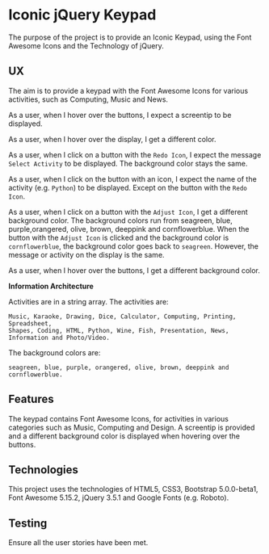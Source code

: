 # Iconic jQuery Keypad

The purpose of the project is to provide an Iconic Keypad, using the Font Awesome Icons and the Technology of jQuery.

## UX

The aim is to provide a keypad with the Font Awesome Icons for various activities, such as Computing, Music and News.

As a user, when I hover over the buttons, I expect a screentip to be displayed.

As a user, when I hover over the display, I get a different color.

As a user, when I click on a button with the `Redo Icon`, I expect the message `Select Activity` to be displayed.  The background color stays the same.

As a user, when I click on the button with an icon, I expect the name of the activity (e.g. `Python`) to be displayed.  Except on the button with the `Redo Icon`.

As a user, when I click on a button with the `Adjust Icon`, I get a different background color.  The background colors run from seagreen, blue, purple,orangered, olive, brown, deeppink and cornflowerblue.  When the button with the `Adjust Icon` is clicked and the background color is `cornflowerblue`, the background color goes back to `seagreen`.  However, the message or activity on the display is the same.

As a user, when I hover over the buttons, I get a different background color.

**Information Architecture**

Activities are in a string array.
The activities are:

    Music, Karaoke, Drawing, Dice, Calculator, Computing, Printing, Spreadsheet,
    Shapes, Coding, HTML, Python, Wine, Fish, Presentation, News,
    Information and Photo/Video.

The background colors are:

    seagreen, blue, purple, orangered, olive, brown, deeppink and cornflowerblue.

## Features

The keypad contains Font Awesome Icons, for activities in various categories such as Music, Computing and Design.  A screentip is provided and a different background color is displayed when hovering over the buttons.

## Technologies

This project uses the technologies of HTML5, CSS3, Bootstrap 5.0.0-beta1, Font Awesome 5.15.2, jQuery 3.5.1 and Google Fonts (e.g. Roboto).

## Testing

Ensure all the user stories have been met.

